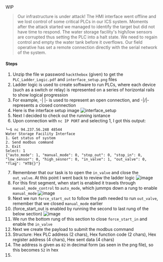 WIP
> Our infrastructure is under attack! The HMI interface went offline and we lost control of some critical PLCs in our ICS system. Moments after the attack started we managed to identify the target but did not have time to respond. The water storage facility's high/low sensors are corrupted thus setting the PLC into a halt state. We need to regain control and empty the water tank before it overflows. Our field operative has set a remote connection directly with the serial network of the system.
#### Steps
1. Unzip the file w password `hackthebox` (given) to get the `PLC_Ladder_Logic.pdf` and `interface_setup.png` files
2. Ladder logic is used to create software to run PLCs, where each device (such as a switch or relay) is represented on a series of horizontal rails to show logical progression
3. For example, -| |- is used to represent an open connection, and -|/|- represents a closed connection 
4. Here is the interface setup image
![interface_setup](https://github.com/pwnedbyisa/writeups/assets/138353745/1a83dc50-28bc-4907-a7cd-4437ecb8b0a5)
5. Next I decided to check out the running isntance
6. Upon connection with `nc IP PORT` and selecting 1, I got this output:
```
└─$ nc 94.237.56.248 48544  
Water Storage Facility Interface
1. Get status of system
2. Send modbus command
3. Exit
Select: 1
{"auto_mode": 1, "manual_mode": 0, "stop_out": 0, "stop_in": 0, "low_sensor": 0, "high_sesnor": 0, "in_valve": 1, "out_valve": 0, "flag": "HTB{}"}
```
7. Remembner that our task is to open the `in_valve` and close the `out_valve`. At this point I went back to review the ladder logic
![image](https://github.com/pwnedbyisa/writeups/assets/138353745/bb16fdda-994e-4910-8a00-e25aeeeb0c6e)
9. For this first segment, when start is enabled it travels through `manual_mode_control` to `auto_mode`, which jummps down a rung to enable `manual_mode`
![image](https://github.com/pwnedbyisa/writeups/assets/138353745/4a6913cc-44b7-4fdd-817e-6462c68cd3ac)
10. Next we run `force_start_out` to follow the path needed to run `out_valve`, remember that we closed `manual_mode` earlier
11. (force_start_out is enabled by running the second to last rung of the below section)
![image](https://github.com/pwnedbyisa/writeups/assets/138353745/932421ce-f0b8-46b3-8339-75d78e0501f2)
12. We run the bottom rung of this section to close `force_start_in` and enable the `in_valve`
13. Next we create the payload to submit the modbus command
14. Structure: Hex PLC address (2 chars), Hex function code (2 chars), Hex register address (4 chars), Hex sent data (4 chars)
15. The address is given as `82` in decimal form (as seen in the png file), so this becomes `52` in hex
16. 

